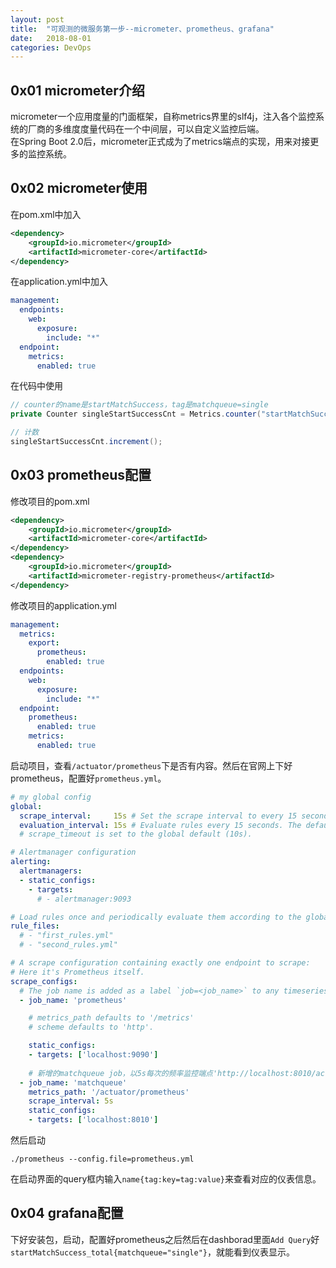 ```yaml
---
layout: post
title:  "可观测的微服务第一步--micrometer、prometheus、grafana"
date:   2018-08-01
categories: DevOps
---
```


## 0x01 micrometer介绍
micrometer一个应用度量的门面框架，自称metrics界里的slf4j，注入各个监控系统的厂商的多维度度量代码在一个中间层，可以自定义监控后端。<br>
在Spring Boot 2.0后，micrometer正式成为了metrics端点的实现，用来对接更多的监控系统。

## 0x02 micrometer使用
在pom.xml中加入
```xml
<dependency>
    <groupId>io.micrometer</groupId>
    <artifactId>micrometer-core</artifactId>
</dependency>
```
在application.yml中加入
```yml
management:
  endpoints:
    web:
      exposure:
        include: "*"
  endpoint:
    metrics:
      enabled: true
```
在代码中使用
```java
// counter的name是startMatchSuccess，tag是matchqueue=single
private Counter singleStartSuccessCnt = Metrics.counter("startMatchSuccess", "matchqueue", "single");

// 计数
singleStartSuccessCnt.increment();
```

## 0x03 prometheus配置
修改项目的pom.xml
```xml
<dependency>
    <groupId>io.micrometer</groupId>
    <artifactId>micrometer-core</artifactId>
</dependency>
<dependency>
    <groupId>io.micrometer</groupId>
    <artifactId>micrometer-registry-prometheus</artifactId>
</dependency>
```
修改项目的application.yml
```yml
management:
  metrics:
    export:
      prometheus:
        enabled: true
  endpoints:
    web:
      exposure:
        include: "*"
  endpoint:
    prometheus:
      enabled: true
    metrics:
      enabled: true
```
启动项目，查看`/actuator/prometheus`下是否有内容。然后在官网上下好prometheus，配置好`prometheus.yml`。
```yml
# my global config
global:
  scrape_interval:     15s # Set the scrape interval to every 15 seconds. Default is every 1 minute.
  evaluation_interval: 15s # Evaluate rules every 15 seconds. The default is every 1 minute.
  # scrape_timeout is set to the global default (10s).

# Alertmanager configuration
alerting:
  alertmanagers:
  - static_configs:
    - targets:
      # - alertmanager:9093

# Load rules once and periodically evaluate them according to the global 'evaluation_interval'.
rule_files:
  # - "first_rules.yml"
  # - "second_rules.yml"

# A scrape configuration containing exactly one endpoint to scrape:
# Here it's Prometheus itself.
scrape_configs:
  # The job name is added as a label `job=<job_name>` to any timeseries scraped from this config.
  - job_name: 'prometheus'

    # metrics_path defaults to '/metrics'
    # scheme defaults to 'http'.

    static_configs:
    - targets: ['localhost:9090']
    
    # 新增的matchqueue job，以5s每次的频率监控端点'http://localhost:8010/actuator/prometheus'
  - job_name: 'matchqueue'
    metrics_path: '/actuator/prometheus'
    scrape_interval: 5s
    static_configs:
    - targets: ['localhost:8010']

```

然后启动

    ./prometheus --config.file=prometheus.yml

在启动界面的query框内输入`name{tag:key=tag:value}`来查看对应的仪表信息。

## 0x04 grafana配置
下好安装包，启动，配置好prometheus之后然后在dashborad里面`Add Query`好`startMatchSuccess_total{matchqueue="single"}`，就能看到仪表显示。